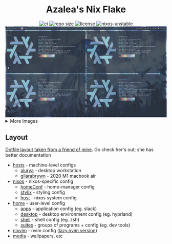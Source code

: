 <div align="center">
  <h1>Azalea's Nix Flake</h1>

  <img alt="ci" src="https://img.shields.io/github/actions/workflow/status/azaleacolburn/flake/check.yml?label=build&color=a6e3a1&labelColor=303446&style=for-the-badge&logo=github&logoColor=a6e3a1" />
  <img alt="repo size" src="https://img.shields.io/github/repo-size/azaleacolburn/flake?color=fab387&labelColor=303446&style=for-the-badge&logo=github&logoColor=fab387" />
  <img alt="license" src="https://img.shields.io/static/v1.svg?style=for-the-badge&label=License&message=MIT&logoColor=ca9ee6&colorA=313244&colorB=cba6f7" />
  <img alt="nixos-unstable" src="https://img.shields.io/badge/NixOS-unstable-blue.svg?style=for-the-badge&labelColor=303446&logo=NixOS&logoColor=white&color=91D7E3" />
</div>

<img alt="multi-fetch" src="./docs/images/multi.png" />

<details>
  <summary>More Images</summary>

  <img alt="bacon" src="./docs/images/bacon.png" />
  <img alt="nvim" src="./docs/images/nvim.png" />
</details>

## Layout

[Dotfile layout taken from a friend of mine](https://codeberg.org/awwpotato/nixos). Go check her's out; she has better documentation

- [hosts](https://github.com/azaleacolburn/flake/tree/main/hosts) - machine-level configs
  - [alurya](https://github.com/azaleacolburn/flake/tree/main/hosts/alurya) - desktop workstation
  - [gilarabrywn](https://github.com/azaleacolburn/flake/tree/main/hosts/gilarabrywn) - 2020 M1 macbook air
- [nixos](https://github.com/azaleacolburn/flake/tree/main/nixos) - nixos-specific config
  - [homeConf](https://github.com/azaleacolburn/flake/tree/main/nixos/homeConf) - home-manager config
  - [stylix](https://github.com/azaleacolburn/flake/tree/main/nixos/stylix) - styling config
  - [host](https://github.com/azaleacolburn/flake/tree/main/nixos/host) - nixos system config
- [home](https://github.com/azaleacolburn/flake/tree/main/home) - user-level config
  - [apps](https://github.com/azaleacolburn/flake/tree/main/home/apps) - application config (eg. slack)
  - [desktop](https://github.com/azaleacolburn/flake/tree/main/home/desktop) - desktop environment config (eg. hyprland)
  - [shell](https://github.com/azaleacolburn/flake/tree/main/home/shell) - shell config (eg. zsh)
  - [suites](https://github.com/azaleacolburn/flake/tree/main/home/shell) - groups of programs + config (eg. dev tools)
- [nixvim](https://github.com/azaleacolburn/flake/tree/main/nixvim) - nvim config ([lazy.nvim version](https://github.com/azaleacolburn/.config/tree/main/nvim))
- [media](https://github.com/azaleacolburn/flake/tree/main/media) - wallpapers, etc
